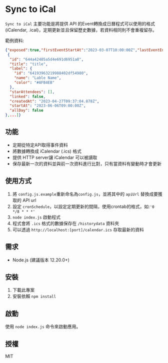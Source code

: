 # Sync to iCal

`Sync to iCal` 主要功能是將提供 API 的Event轉換成日曆程式可以使用的格式(iCalendar, .ical)，定期更新並且保留歷史數據，若資料相同則不會重複留存。

範例資料:
```json
{"exposed":true,"firstEventStartAt":"2023-03-07T10:00:00Z","lastEventEndAt":"2023-07-31T10:00:00Z","events":[
 {
  "id": "644a42405a5d4e691d6951a8",
  "title": "title",
  "label": {
    "id": "64193963219988402df54980",
    "name": "Lable Name",
    "color": "#AFB4EB"
  },
  "starAttendees": [],
  "linked": false,
  "createdAt": "2023-04-27T09:37:04.878Z",
  "startAt": "2023-06-06T09:00:00Z",
  "allDay": false
},...]}

```

## 功能

- 定期從特定API取得事件資料
- 將數據轉換成 iCalendar (.ics) 格式
- 提供 HTTP server讓 iCalendar 可以被讀取
- 保存最新一次的資料並與前一次資料進行比對，只有當資料有變動時才會更新

## 使用方式

1. 將 `config.js.example`重新命名為`config.js`，並將其中的 `apiUrl` 替換成要獲取的 API url
2. 設定 `cronSchedule`，以設定定期更新的間隔，使用crontab的格式，如:`'0 */8 * * *'`
3. `node index.js` 啟動程式
4. 程式會將 `.ics` 格式的數據保存在 `/historydata` 資料夾
5. 可以透過 `http://localhost:[port]/calendar.ics` 存取最新的資料

## 需求

- Node.js (建議版本 12.20.0+)

## 安裝

1. 下載此專案
2. 安裝依賴 `npm install`

## 啟動

使用 `node index.js` 命令來啟動應用。

## 授權

MIT
